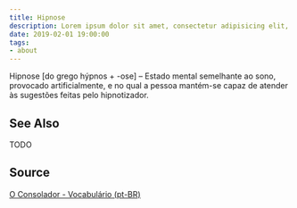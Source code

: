 ```yaml
---
title: Hipnose
description: Lorem ipsum dolor sit amet, consectetur adipisicing elit, sed do eiusmod tempor incididunt ut labore et dolore magna aliqua.  TODO
date: 2019-02-01 19:00:00
tags:
- about
---
```


Hipnose [do grego hýpnos + -ose] – Estado mental semelhante ao sono, provocado artificialmente, e no qual a pessoa mantém-se capaz de atender às sugestões feitas pelo hipnotizador.

## See Also
TODO

## Source
[O Consolador - Vocabulário (pt-BR)](http://www.oconsolador.com.br/linkfixo/vocabulario/principal.html)


